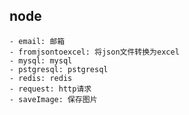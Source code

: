 ## node
    - email: 邮箱
    - fromjsontoexcel: 将json文件转换为excel
    - mysql: mysql
    - pstgresql: pstgresql
    - redis: redis
    - request: http请求
    - saveImage: 保存图片
